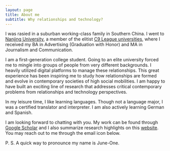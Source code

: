 ```yaml
---
layout: page
title: About me
subtitle: Why relationships and technology? 
---
```


I was rasied in a suburban working-class family in Southern China. I went to [Nanjing University](https://en.wikipedia.org/wiki/Nanjing_University), a member of the elitist [C9 League universities](https://en.wikipedia.org/wiki/C9_League), where I received my BA in Advertising (Graduation with Honor) and MA in Journalism and Communication. 

I am a first-generation college student. Going to an elite university forced me to mingle into groups of people from very different backgrounds. I heavily utilized digital platforms to manage these relationships. This great experience has been inspiring me to study how relationships are formed and evolve in contemporary societies of high social mobilities. I am happy to have built an exciting line of research that addresses critical contemporary problems from relationships and technology perspectives.  

In my leisure time, I like learning languages. Though not a language major, I was a certified translator and interpreter. I am also actively learning German and Spanish. 

I am looking forward to chatting with you. My work can be found through [Google Scholar](https://scholar.google.com/citations?user=duu3b-IAAAAJ&hl=zh-CN) and I also summarize research highlights on this [website](https://junwenhu.github.io/publication/). You may reach out to me through the email icon below. 

P. S. A quick way to pronounce my name is June-One. 
